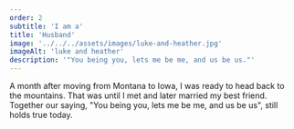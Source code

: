 ```yaml
---
order: 2
subtitle: 'I am a'
title: 'Husband'
image: '../../../assets/images/luke-and-heather.jpg'
imageAlt: 'luke and heather'
description: '"You being you, lets me be me, and us be us."'
---
```


A month after moving from Montana to Iowa, I was ready to head back to the mountains. That was until I met and later married my best friend. Together our saying, "You being you, lets me be me, and us be us", still holds true today.

